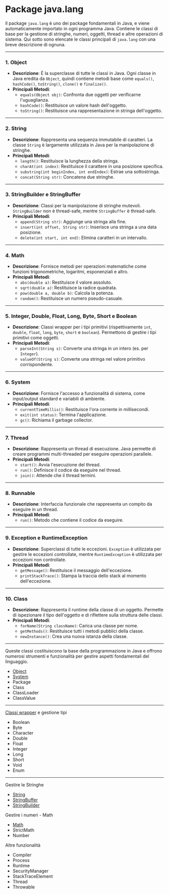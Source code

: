 # Package java.lang

Il package `java.lang` è uno dei package fondamentali in Java, e viene automaticamente importato in ogni programma Java. Contiene le classi di base per la gestione di stringhe, numeri, oggetti, thread e altre operazioni di sistema. Qui sotto sono elencate le classi principali di `java.lang` con una breve descrizione di ognuna.

---

### 1. **Object**

- **Descrizione**: È la superclasse di tutte le classi in Java. Ogni classe in Java eredita da `Object`, quindi contiene metodi base come `equals()`, `hashCode()`, `toString()`, `clone()` e `finalize()`.
- **Principali Metodi**:
  - `equals(Object obj)`: Confronta due oggetti per verificarne l'uguaglianza.
  - `hashCode()`: Restituisce un valore hash dell'oggetto.
  - `toString()`: Restituisce una rappresentazione in stringa dell'oggetto.

---

### 2. **String**

- **Descrizione**: Rappresenta una sequenza immutabile di caratteri. La classe `String` è largamente utilizzata in Java per la manipolazione di stringhe.
- **Principali Metodi**:
  - `length()`: Restituisce la lunghezza della stringa.
  - `charAt(int index)`: Restituisce il carattere in una posizione specifica.
  - `substring(int beginIndex, int endIndex)`: Estrae una sottostringa.
  - `concat(String str)`: Concatena due stringhe.

---

### 3. **StringBuilder** e **StringBuffer**

- **Descrizione**: Classi per la manipolazione di stringhe mutevoli. `StringBuilder` non è thread-safe, mentre `StringBuffer` è thread-safe.
- **Principali Metodi**:
  - `append(String str)`: Aggiunge una stringa alla fine.
  - `insert(int offset, String str)`: Inserisce una stringa a una data posizione.
  - `delete(int start, int end)`: Elimina caratteri in un intervallo.

---

### 4. **Math**

- **Descrizione**: Fornisce metodi per operazioni matematiche come funzioni trigonometriche, logaritmi, esponenziali e altro.
- **Principali Metodi**:
  - `abs(double a)`: Restituisce il valore assoluto.
  - `sqrt(double a)`: Restituisce la radice quadrata.
  - `pow(double a, double b)`: Calcola la potenza.
  - `random()`: Restituisce un numero pseudo-casuale.

---

### 5. **Integer**, **Double**, **Float**, **Long**, **Byte**, **Short** e **Boolean**

- **Descrizione**: Classi wrapper per i tipi primitivi (rispettivamente `int`, `double`, `float`, `long`, `byte`, `short` e `boolean`). Permettono di gestire i tipi primitivi come oggetti.
- **Principali Metodi**:
  - `parseInt(String s)`: Converte una stringa in un intero (es. per `Integer`).
  - `valueOf(String s)`: Converte una stringa nel valore primitivo corrispondente.

---

### 6. **System**

- **Descrizione**: Fornisce l'accesso a funzionalità di sistema, come input/output standard e variabili di ambiente.
- **Principali Metodi**:
  - `currentTimeMillis()`: Restituisce l'ora corrente in millisecondi.
  - `exit(int status)`: Termina l'applicazione.
  - `gc()`: Richiama il garbage collector.

---

### 7. **Thread**

- **Descrizione**: Rappresenta un thread di esecuzione. Java permette di creare programmi multi-threaded per eseguire operazioni parallele.
- **Principali Metodi**:
  - `start()`: Avvia l'esecuzione del thread.
  - `run()`: Definisce il codice da eseguire nel thread.
  - `join()`: Attende che il thread termini.

---

### 8. **Runnable**

- **Descrizione**: Interfaccia funzionale che rappresenta un compito da eseguire in un thread.
- **Principali Metodi**:
  - `run()`: Metodo che contiene il codice da eseguire.

---

### 9. **Exception** e **RuntimeException**

- **Descrizione**: Superclassi di tutte le eccezioni. `Exception` è utilizzata per gestire le eccezioni controllate, mentre `RuntimeException` è utilizzata per eccezioni non controllate.
- **Principali Metodi**:
  - `getMessage()`: Restituisce il messaggio dell'eccezione.
  - `printStackTrace()`: Stampa la traccia dello stack al momento dell'eccezione.

---

### 10. **Class**

- **Descrizione**: Rappresenta il runtime della classe di un oggetto. Permette di ispezionare il tipo dell'oggetto e di riflettere sulla struttura delle classi.
- **Principali Metodi**:
  - `forName(String className)`: Carica una classe per nome.
  - `getMethods()`: Restituisce tutti i metodi pubblici della classe.
  - `newInstance()`: Crea una nuova istanza della classe.

---

Queste classi costituiscono la base della programmazione in Java e offrono numerosi strumenti e funzionalità per gestire aspetti fondamentali del linguaggio.

- [Object](https://github.com/maboglia/CorsoJava/blob/master/appunti/API_Java/021_java_lang_Object.md)
- [System](https://github.com/maboglia/CorsoJava/blob/master/appunti/API_Java/021_java_lang_System.md)
- Package
- Class
- ClassLoader
- ClassValue

---

[Classi wrapper](https://github.com/maboglia/CorsoJava/blob/master/appunti/API_Java/021_Classi_wrapper.md) e gestione tipi

- Boolean
- Byte
- Character
- Double
- Float
- Integer
- Long
- Short
- Void
- Enum

---

Gestire le Stringhe

- [String](https://github.com/maboglia/CorsoJava/blob/master/appunti/API_Java/007_stringhe.md)
- [StringBuffer](https://github.com/maboglia/CorsoJava/blob/master/appunti/007_stringhe.md)
- [StringBuilder](https://github.com/maboglia/CorsoJava/blob/master/appunti/007_stringhe.md)

Gestire i numeri - Math

- [Math](https://github.com/maboglia/CorsoJava/blob/master/appunti/API_Java/021_java_lang_Math.md)
- StrictMath
- Number

Altre funzionalità

- Compiler
- Process
- Runtime
- SecurityManager
- StackTraceElement
- Thread
- Throwable
